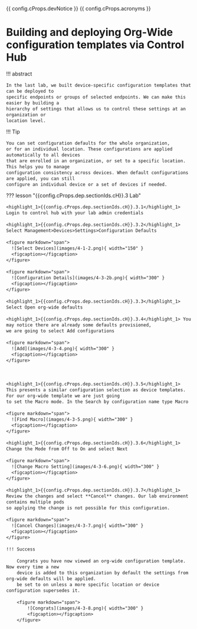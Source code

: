 {{ config.cProps.devNotice }}
{{ config.cProps.acronyms }}
# Building and deploying Org-Wide configuration templates via Control Hub

!!! abstract

    In the last lab, we built device-specific configuration templates that can be deployed to 
    specific endpoints or groups of selected endpoints. We can make this easier by building a 
    hierarchy of settings that allows us to control these settings at an organization or 
    location level.

!!! Tip
    
    You can set configuration defaults for the whole organization, 
    or for an individual location. These configurations are applied automatically to all devices 
    that are enrolled in an organization, or set to a specific location. This helps you to manage 
    configuration consistency across devices. When default configurations are applied, you can still
    configure an individual device or a set of devices if needed.

??? lesson "{{config.cProps.dep.sectionIds.cH}}.3 Lab"

    <highlight_1>{{config.cProps.dep.sectionIds.cH}}.3.1</highlight_1> Login to control hub with your lab admin credentials
    
    <highlight_1>{{config.cProps.dep.sectionIds.cH}}.3.2</highlight_1> Select Management>Devices>Settings>Configuration Defaults
    
    <figure markdown="span">
      ![Select Devices](images/4-1-2.png){ width="150" }
      <figcaption></figcaption>
    </figure>
    
    <figure markdown="span">
      ![Configuration Details](images/4-3-2b.png){ width="300" }
      <figcaption></figcaption>
    </figure>
    
    <highlight_1>{{config.cProps.dep.sectionIds.cH}}.3.3</highlight_1> Select Open org-wide defaults
    
    <highlight_1>{{config.cProps.dep.sectionIds.cH}}.3.4</highlight_1> You may notice there are already some defaults provisioned, 
    we are going to select Add configurations
    
    <figure markdown="span">
      ![Add](images/4-3-4.png){ width="300" }
      <figcaption></figcaption>
    </figure>
    
    
    
    <highlight_1>{{config.cProps.dep.sectionIds.cH}}.3.5</highlight_1> This presents a similar configuration selection as device templates. 
    For our org-wide template we are just going 
    to set the Macro mode. In the Search by configuration name type Macro
    
    <figure markdown="span">
      ![Find Macro](images/4-3-5.png){ width="300" }
      <figcaption></figcaption>
    </figure>
    
    <highlight_1>{{config.cProps.dep.sectionIds.cH}}.3.6</highlight_1> Change the Mode from Off to On and select Next
    
    <figure markdown="span">
      ![Change Macro Setting](images/4-3-6.png){ width="300" }
      <figcaption></figcaption>
    </figure>
    
    <highlight_1>{{config.cProps.dep.sectionIds.cH}}.3.7</highlight_1> Review the changes and select **Cancel** changes. Our lab environment contains multiple pods
    so applying the change is not possible for this configuration.
    
    <figure markdown="span">
      ![Cancel Changes](images/4-3-7.png){ width="300" }
      <figcaption></figcaption>
    </figure>

    !!! Success
    
        Congrats you have now viewed an org-wide configuration template. Now every time a new 
        device is added to this organization by default the settings from org-wide defaults will be applied.
        be set to on unless a more specific location or device configuration supersedes it.
    
        <figure markdown="span">
            ![Congrats](images/4-3-8.png){ width="300" }
            <figcaption></figcaption>
        </figure>